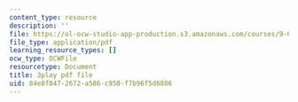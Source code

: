 ```yaml
---
content_type: resource
description: ''
file: https://ol-ocw-studio-app-production.s3.amazonaws.com/courses/9-00sc-introduction-to-psychology-fall-2011/84e8f8472672a586c950f7b96f5d6886_SFPPw6sDHEI.pdf
file_type: application/pdf
learning_resource_types: []
ocw_type: OCWFile
resourcetype: Document
title: 3play pdf file
uid: 84e8f847-2672-a586-c950-f7b96f5d6886
---
```

